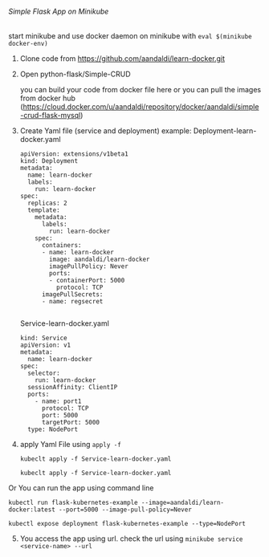 ###### Simple Flask App on Minikube
start minikube and use docker daemon on minikube with `eval $(minikube docker-env)
`
1. Clone code from https://github.com/aandaldi/learn-docker.git
2. Open python-flask/Simple-CRUD
    
    you can build your code from docker file here or you can pull the images from docker hub 
    (https://cloud.docker.com/u/aandaldi/repository/docker/aandaldi/simple-crud-flask-mysql)

3. Create Yaml file (service and deployment)
    example:
    Deployment-learn-docker.yaml
    ~~~
    apiVersion: extensions/v1beta1
    kind: Deployment
    metadata:
      name: learn-docker
      labels:
        run: learn-docker
    spec:
      replicas: 2
      template:
        metadata:
          labels:
            run: learn-docker
        spec:
          containers:
          - name: learn-docker
            image: aandaldi/learn-docker
            imagePullPolicy: Never
            ports:
            - containerPort: 5000
              protocol: TCP
          imagePullSecrets:
          - name: regsecret
         
    ~~~
    
    Service-learn-docker.yaml
    
    ~~~
    kind: Service
    apiVersion: v1
    metadata:
      name: learn-docker
    spec:
      selector:
        run: learn-docker
      sessionAffinity: ClientIP
      ports:
        - name: port1
          protocol: TCP
          port: 5000
          targetPort: 5000
      type: NodePort

    ~~~
    
4. apply Yaml File using `apply -f`

    `kubeclt apply -f Service-learn-docker.yaml`
    
    `kubeclt apply -f Service-learn-docker.yaml`
    
Or You can run the app using command line 

`kubectl run flask-kubernetes-example --image=aandaldi/learn-docker:latest --port=5000 --image-pull-policy=Never`

`kubectl expose deployment flask-kubernetes-example --type=NodePort`

5. You access the app using url. check the url using `minikube service <service-name> --url`